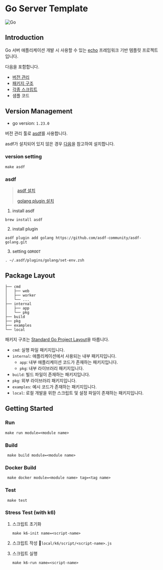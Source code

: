# Go Server Template

![Go](https://golang.org/doc/gopher/frontpage.png)

## Introduction
Go 서버 애플리케이션 개발 시 사용할 수 있는 [echo](https://echo.labstack.com/) 프레임워크 기반 템플릿 프로젝트 입니다.

다음을 포함합니다.
* [버전 관리](#version-management)
* [패키지 구조](#package-layout)
* [각종 스크립트](#getting-started)
* 샘플 코드

## Version Management

* go version: `1.23.0`

버전 관리 툴로 [asdf](https://asdf-vm.com/guide/introduction.html)를 사용합니다.

asdf가 설치되어 있지 않은 경우 [다음](#asdf)을 참고하여 설치합니다.

### version setting
```shell
make asdf
```

### asdf
>[asdf 설치](https://asdf-vm.com/guide/getting-started.html)
> 
>[golang plugin 설치](https://github.com/asdf-community/asdf-golang)

1. install asdf
```shell
brew install asdf
```
2. install plugin
```shell
asdf plugin add golang https://github.com/asdf-community/asdf-golang.git
```
3. setting `GOROOT`
```shell
. ~/.asdf/plugins/golang/set-env.zsh
```

## Package Layout
```
├── cmd
│   ├── web
│   ├── worker
│   └── ...
├── internal
│   ├── app
│   └── pkg
├── build
├── pkg
├── examples
└── local
```
패키지 구조는 [Standard Go Project Layout](https://github.com/golang-standards/project-layout)을 따릅니다.

* `cmd`: 실행 파일 패키지입니다.
* `internal`: 애플리케이션에서 사용되는 내부 패키지입니다.
  * `app`: 내부 애플리케이션 코드가 존재하는 패키지입니다. 
  * `pkg`: 내부 라이브러리 패키지입니다.
* `build`: 빌드 파일이 존재하는 패키지입니다.
* `pkg`: 외부 라이브러리 패키지입니다.
* `examples`: 예시 코드가 존재하는 패키지입니다.
* `local`: 로컬 개발을 위한 스크립트 및 설정 파일이 존재하는 패키지입니다.

## Getting Started

### Run

```shell
make run module=<module name>
```

### Build

```shell
 make build module=<module name>
```

### Docker Build

```shell
 make docker module=<module name> tag=<tag name>
```

### Test

```shell
 make test
```

### Stress Test (with k6)

1. 스크립트 초기화
    ```shell
    make k6-init name=<script-name>
    ```

2. 스크립트 작성 📍`local/k6/script/<script-name>.js`

3. 스크립트 실행
    ```shell
    make k6-run name=<script-name>
    ```
